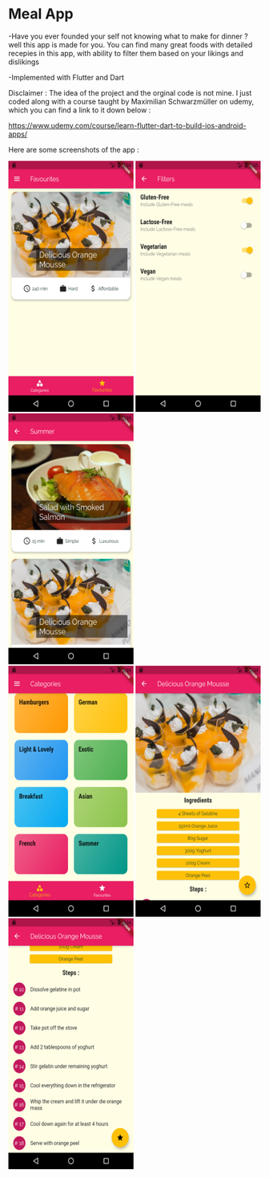 # Meal App  

-Have you ever founded your self not knowing what to make for dinner ? well this app is made for you.
You can find many great foods with detailed recepies in this app, with ability to filter them based on your likings and dislikings 


-Implemented with Flutter and Dart 

Disclaimer : The idea of the project and the orginal code is not mine. I just coded along with a course taught by Maximilian Schwarzmüller on udemy, which you can find a link to it down below :

https://www.udemy.com/course/learn-flutter-dart-to-build-ios-android-apps/

Here are some screenshots of the app : 


<img src="./screenshots/Screenshot_1657533898.png" width = 250 height = 500>           <img src="./screenshots/Screenshot_1657533909.png" width = 250 height = 500>                <img src="./screenshots/Screenshot_1657533866.png" width = 250 height = 500>   
<img src="./screenshots/Screenshot_1657533869.png" width = 250 height = 500>   <img src="./screenshots/Screenshot_1657533875.png" width = 250 height = 500>   <img src="./screenshots/Screenshot_1657533883.png" width = 250 height = 500>  
